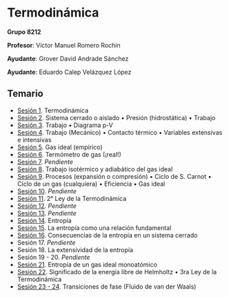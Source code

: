 # Termodinámica

**Grupo 8212**

**Profesor**: Víctor Manuel Romero Rochín

**Ayudante**: Grover David Andrade Sánchez

**Ayudante**: Eduardo Calep Velázquez López

## Temario

- [Sesión 1](/Termodin%C3%A1mica/Sesi%C3%B3n%2001.pdf). Termodinámica
- [Sesión 2](/Termodin%C3%A1mica/Sesi%C3%B3n%2002.pdf). Sistema cerrado o aislado • Presión (hidrostática) • Trabajo
- [Sesión 3](/Termodin%C3%A1mica/Sesi%C3%B3n%2003.pdf). Trabajo • Diagrama p-V
- [Sesión 4](/Termodin%C3%A1mica/Sesi%C3%B3n%2004.pdf). Trabajo (Mecánico) • Contacto térmico • Variables extensivas e intensivas
- [Sesión 5](/Termodin%C3%A1mica/Sesi%C3%B3n%2005.pdf). Gas ideal (empírico)
- [Sesión 6](/Termodin%C3%A1mica/Sesi%C3%B3n%2006.pdf). Termómetro de gas (¡real!)
- [Sesión 7](/Termodin%C3%A1mica/Sesi%C3%B3n%2007.pdf). _Pendiente_
- [Sesión 8](/Termodin%C3%A1mica/Sesi%C3%B3n%2008.pdf). Trabajo isotérmico y adiabático del gas ideal
- [Sesión 9](/Termodin%C3%A1mica/Sesi%C3%B3n%2009.pdf). Procesos (expansión o compresión) • Ciclo de S. Carnot • Ciclo de un gas (cualquiera) • Eficiencia • Gas ideal
- [Sesión 10](/Termodin%C3%A1mica/Sesi%C3%B3n%2010.pdf). _Pendiente_
- [Sesión 11](/Termodin%C3%A1mica/Sesi%C3%B3n%2011.pdf). 2° Ley de la Termodinámica
- [Sesión 12](/Termodin%C3%A1mica/Sesi%C3%B3n%2012.pdf). _Pendiente_
- [Sesión 13](/Termodin%C3%A1mica/Sesi%C3%B3n%2013.pdf). _Pendiente_
- [Sesión 14](/Termodin%C3%A1mica/Sesi%C3%B3n%2014.pdf). Entropía
- [Sesión 15](/Termodin%C3%A1mica/Sesi%C3%B3n%2015.pdf). La entropía como una relación fundamental
- [Sesión 16](/Termodin%C3%A1mica/Sesi%C3%B3n%2016.pdf). Consecuencias de la entropía en un sistema cerrado
- Sesión 17. _Pendiente_
- Sesión 18. La extensividad de la entropía
- Sesión 19 - 20. _Pendiente_
- [Sesión 21](/Termodin%C3%A1mica/Sesi%C3%B3n%2021.pdf). Entropía de un gas ideal monoatómico
- [Sesión 22](/Termodin%C3%A1mica/Sesi%C3%B3n%2022.pdf). Significado de la energía libre de Helmholtz • 3ra Ley de la Termodinámica
- [Sesión 23 - 24](/Termodin%C3%A1mica/Sesi%C3%B3n%2023%20-%2024.pdf). Transiciones de fase (Fluido de van der Waals)